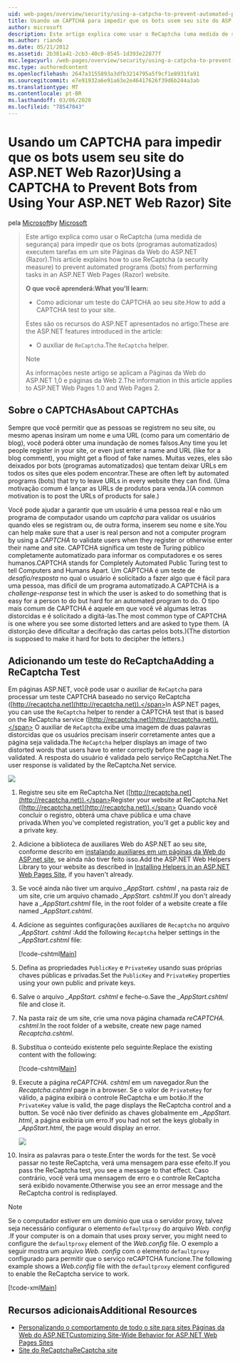 ```yaml
---
uid: web-pages/overview/security/using-a-catpcha-to-prevent-automated-programs-bots-from-using-your-aspnet-web-site
title: Usando um CAPTCHA para impedir que os bots usem seu site do ASP.NET Web Razor) | Microsoft Docs
author: microsoft
description: Este artigo explica como usar o ReCaptcha (uma medida de segurança) para impedir que os bots (programas automatizados) executem tarefas em um Páginas da Web do ASP.NET (Razor)...
ms.author: riande
ms.date: 05/21/2012
ms.assetid: 2b381a41-2cb3-40c0-8545-1d393e22877f
msc.legacyurl: /web-pages/overview/security/using-a-catpcha-to-prevent-automated-programs-bots-from-using-your-aspnet-web-site
msc.type: authoredcontent
ms.openlocfilehash: 2647a3155893a3dfb3214795a5f9cf1e8931fa91
ms.sourcegitcommit: e7e91932a6e91a63e2e46417626f39d6b244a3ab
ms.translationtype: MT
ms.contentlocale: pt-BR
ms.lasthandoff: 03/06/2020
ms.locfileid: "78547043"
---
```

# <a name="using-a-captcha-to-prevent-bots-from-using-your-aspnet-web-razor-site"></a><span data-ttu-id="cbbc6-103">Usando um CAPTCHA para impedir que os bots usem seu site do ASP.NET Web Razor)</span><span class="sxs-lookup"><span data-stu-id="cbbc6-103">Using a CAPTCHA to Prevent Bots from Using Your ASP.NET Web Razor) Site</span></span>

<span data-ttu-id="cbbc6-104">pela [Microsoft](https://github.com/microsoft)</span><span class="sxs-lookup"><span data-stu-id="cbbc6-104">by [Microsoft](https://github.com/microsoft)</span></span>

> <span data-ttu-id="cbbc6-105">Este artigo explica como usar o ReCaptcha (uma medida de segurança) para impedir que os bots (programas automatizados) executem tarefas em um site Páginas da Web do ASP.NET (Razor).</span><span class="sxs-lookup"><span data-stu-id="cbbc6-105">This article explains how to use ReCaptcha (a security measure) to prevent automated programs (bots) from performing tasks in an ASP.NET Web Pages (Razor) website.</span></span>
> 
> <span data-ttu-id="cbbc6-106">**O que você aprenderá:**</span><span class="sxs-lookup"><span data-stu-id="cbbc6-106">**What you'll learn:**</span></span> 
> 
> - <span data-ttu-id="cbbc6-107">Como adicionar um teste do CAPTCHA ao seu site.</span><span class="sxs-lookup"><span data-stu-id="cbbc6-107">How to add a CAPTCHA test to your site.</span></span>
> 
> <span data-ttu-id="cbbc6-108">Estes são os recursos do ASP.NET apresentados no artigo:</span><span class="sxs-lookup"><span data-stu-id="cbbc6-108">These are the ASP.NET features introduced in the article:</span></span>
> 
> - <span data-ttu-id="cbbc6-109">O auxiliar de `ReCaptcha`.</span><span class="sxs-lookup"><span data-stu-id="cbbc6-109">The `ReCaptcha` helper.</span></span>
> 
> > [!NOTE]
> > <span data-ttu-id="cbbc6-110">As informações neste artigo se aplicam a Páginas da Web do ASP.NET 1,0 e páginas da Web 2.</span><span class="sxs-lookup"><span data-stu-id="cbbc6-110">The information in this article applies to ASP.NET Web Pages 1.0 and Web Pages 2.</span></span>

## <a name="about-captchas"></a><span data-ttu-id="cbbc6-111">Sobre o CAPTCHAs</span><span class="sxs-lookup"><span data-stu-id="cbbc6-111">About CAPTCHAs</span></span>

<span data-ttu-id="cbbc6-112">Sempre que você permitir que as pessoas se registrem no seu site, ou mesmo apenas insiram um nome e uma URL (como para um comentário de blog), você poderá obter uma inundação de nomes falsos.</span><span class="sxs-lookup"><span data-stu-id="cbbc6-112">Any time you let people register in your site, or even just enter a name and URL (like for a blog comment), you might get a flood of fake names.</span></span> <span data-ttu-id="cbbc6-113">Muitas vezes, eles são deixados por bots (programas automatizados) que tentam deixar URLs em todos os sites que eles podem encontrar.</span><span class="sxs-lookup"><span data-stu-id="cbbc6-113">These are often left by automated programs (bots) that try to leave URLs in every website they can find.</span></span> <span data-ttu-id="cbbc6-114">(Uma motivação comum é lançar as URLs de produtos para venda.)</span><span class="sxs-lookup"><span data-stu-id="cbbc6-114">(A common motivation is to post the URLs of products for sale.)</span></span>

<span data-ttu-id="cbbc6-115">Você pode ajudar a garantir que um usuário é uma pessoa real e não um programa de computador usando um *captcha* para validar os usuários quando eles se registram ou, de outra forma, inserem seu nome e site.</span><span class="sxs-lookup"><span data-stu-id="cbbc6-115">You can help make sure that a user is real person and not a computer program by using a *CAPTCHA* to validate users when they register or otherwise enter their name and site.</span></span> <span data-ttu-id="cbbc6-116">CAPTCHA significa um teste de Turing público completamente automatizado para informar os computadores e os seres humanos.</span><span class="sxs-lookup"><span data-stu-id="cbbc6-116">CAPTCHA stands for Completely Automated Public Turing test to tell Computers and Humans Apart.</span></span> <span data-ttu-id="cbbc6-117">Um CAPTCHA é um teste de *desafio/resposta* no qual o usuário é solicitado a fazer algo que é fácil para uma pessoa, mas difícil de um programa automatizado.</span><span class="sxs-lookup"><span data-stu-id="cbbc6-117">A CAPTCHA is a *challenge-response* test in which the user is asked to do something that is easy for a person to do but hard for an automated program to do.</span></span> <span data-ttu-id="cbbc6-118">O tipo mais comum de CAPTCHA é aquele em que você vê algumas letras distorcidas e é solicitado a digitá-las.</span><span class="sxs-lookup"><span data-stu-id="cbbc6-118">The most common type of CAPTCHA is one where you see some distorted letters and are asked to type them.</span></span> <span data-ttu-id="cbbc6-119">(A distorção deve dificultar a decifração das cartas pelos bots.)</span><span class="sxs-lookup"><span data-stu-id="cbbc6-119">(The distortion is supposed to make it hard for bots to decipher the letters.)</span></span>

## <a name="adding-a-recaptcha-test"></a><span data-ttu-id="cbbc6-120">Adicionando um teste do ReCaptcha</span><span class="sxs-lookup"><span data-stu-id="cbbc6-120">Adding a ReCaptcha Test</span></span>

<span data-ttu-id="cbbc6-121">Em páginas ASP.NET, você pode usar o auxiliar de `ReCaptcha` para processar um teste CAPTCHA baseado no serviço ReCaptcha ([http://recaptcha.net](http://recaptcha.net)).</span><span class="sxs-lookup"><span data-stu-id="cbbc6-121">In ASP.NET pages, you can use the `ReCaptcha` helper to render a CAPTCHA test that is based on the ReCaptcha service ([http://recaptcha.net](http://recaptcha.net)).</span></span> <span data-ttu-id="cbbc6-122">O auxiliar de `ReCaptcha` exibe uma imagem de duas palavras distorcidas que os usuários precisam inserir corretamente antes que a página seja validada.</span><span class="sxs-lookup"><span data-stu-id="cbbc6-122">The `ReCaptcha` helper displays an image of two distorted words that users have to enter correctly before the page is validated.</span></span> <span data-ttu-id="cbbc6-123">A resposta do usuário é validada pelo serviço ReCaptcha.Net.</span><span class="sxs-lookup"><span data-stu-id="cbbc6-123">The user response is validated by the ReCaptcha.Net service.</span></span>

![](using-a-catpcha-to-prevent-automated-programs-bots-from-using-your-aspnet-web-site/_static/image1.jpg)

1. <span data-ttu-id="cbbc6-124">Registre seu site em ReCaptcha.Net ([http://recaptcha.net](http://recaptcha.net)).</span><span class="sxs-lookup"><span data-stu-id="cbbc6-124">Register your website at ReCaptcha.Net ([http://recaptcha.net](http://recaptcha.net)).</span></span> <span data-ttu-id="cbbc6-125">Quando você concluir o registro, obterá uma chave pública e uma chave privada.</span><span class="sxs-lookup"><span data-stu-id="cbbc6-125">When you've completed registration, you'll get a public key and a private key.</span></span>
2. <span data-ttu-id="cbbc6-126">Adicione a biblioteca de auxiliares Web do ASP.NET ao seu site, conforme descrito em [instalando auxiliares em um páginas da Web do ASP.net site](https://go.microsoft.com/fwlink/?LinkId=252372), se ainda não tiver feito isso.</span><span class="sxs-lookup"><span data-stu-id="cbbc6-126">Add the ASP.NET Web Helpers Library to your website as described in [Installing Helpers in an ASP.NET Web Pages Site](https://go.microsoft.com/fwlink/?LinkId=252372), if you haven't already.</span></span>
3. <span data-ttu-id="cbbc6-127">Se você ainda não tiver um arquivo *\_AppStart. cshtml* , na pasta raiz de um site, crie um arquivo chamado *\_AppStart. cshtml*.</span><span class="sxs-lookup"><span data-stu-id="cbbc6-127">If you don't already have a *\_AppStart.cshtml* file, in the root folder of a website create a file named *\_AppStart.cshtml*.</span></span>
4. <span data-ttu-id="cbbc6-128">Adicione as seguintes configurações auxiliares de `Recaptcha` no arquivo *\_AppStart. cshtml* :</span><span class="sxs-lookup"><span data-stu-id="cbbc6-128">Add the following `Recaptcha` helper settings in the *\_AppStart.cshtml* file:</span></span> 

    [!code-cshtml[Main](using-a-catpcha-to-prevent-automated-programs-bots-from-using-your-aspnet-web-site/samples/sample1.cshtml?highlight=6-7)]
5. <span data-ttu-id="cbbc6-129">Defina as propriedades `PublicKey` e `PrivateKey` usando suas próprias chaves públicas e privadas.</span><span class="sxs-lookup"><span data-stu-id="cbbc6-129">Set the `PublicKey` and `PrivateKey` properties using your own public and private keys.</span></span>
6. <span data-ttu-id="cbbc6-130">Salve o arquivo *\_AppStart. cshtml* e feche-o.</span><span class="sxs-lookup"><span data-stu-id="cbbc6-130">Save the *\_AppStart.cshtml* file and close it.</span></span>
7. <span data-ttu-id="cbbc6-131">Na pasta raiz de um site, crie uma nova página chamada *reCAPTCHA. cshtml*.</span><span class="sxs-lookup"><span data-stu-id="cbbc6-131">In the root folder of a website, create new page named *Recaptcha.cshtml*.</span></span>
8. <span data-ttu-id="cbbc6-132">Substitua o conteúdo existente pelo seguinte:</span><span class="sxs-lookup"><span data-stu-id="cbbc6-132">Replace the existing content with the following:</span></span> 

    [!code-cshtml[Main](using-a-catpcha-to-prevent-automated-programs-bots-from-using-your-aspnet-web-site/samples/sample2.cshtml)]
9. <span data-ttu-id="cbbc6-133">Execute a página *reCAPTCHA. cshtml* em um navegador.</span><span class="sxs-lookup"><span data-stu-id="cbbc6-133">Run the *Recaptcha.cshtml* page in a browser.</span></span> <span data-ttu-id="cbbc6-134">Se o valor de `PrivateKey` for válido, a página exibirá o controle ReCaptcha e um botão.</span><span class="sxs-lookup"><span data-stu-id="cbbc6-134">If the `PrivateKey` value is valid, the page displays the ReCaptcha control and a button.</span></span> <span data-ttu-id="cbbc6-135">Se você não tiver definido as chaves globalmente em *\_AppStart. html*, a página exibiria um erro.</span><span class="sxs-lookup"><span data-stu-id="cbbc6-135">If you had not set the keys globally in *\_AppStart.html*, the page would display an error.</span></span> 

    ![](using-a-catpcha-to-prevent-automated-programs-bots-from-using-your-aspnet-web-site/_static/image1.png)
10. <span data-ttu-id="cbbc6-136">Insira as palavras para o teste.</span><span class="sxs-lookup"><span data-stu-id="cbbc6-136">Enter the words for the test.</span></span> <span data-ttu-id="cbbc6-137">Se você passar no teste ReCaptcha, verá uma mensagem para esse efeito.</span><span class="sxs-lookup"><span data-stu-id="cbbc6-137">If you pass the ReCaptcha test, you see a message to that effect.</span></span> <span data-ttu-id="cbbc6-138">Caso contrário, você verá uma mensagem de erro e o controle ReCaptcha será exibido novamente.</span><span class="sxs-lookup"><span data-stu-id="cbbc6-138">Otherwise you see an error message and the ReCaptcha control is redisplayed.</span></span>

> [!NOTE]
> <span data-ttu-id="cbbc6-139">Se o computador estiver em um domínio que usa o servidor proxy, talvez seja necessário configurar o elemento `defaultproxy` do arquivo *Web. config* .</span><span class="sxs-lookup"><span data-stu-id="cbbc6-139">If your computer is on a domain that uses proxy server, you might need to configure the `defaultproxy` element of the *Web.config* file.</span></span> <span data-ttu-id="cbbc6-140">O exemplo a seguir mostra um arquivo *Web. config* com o elemento `defaultproxy` configurado para permitir que o serviço reCAPTCHA funcione.</span><span class="sxs-lookup"><span data-stu-id="cbbc6-140">The following example shows a *Web.config* file with the `defaultproxy` element configured to enable the ReCaptcha service to work.</span></span>
> 
> [!code-xml[Main](using-a-catpcha-to-prevent-automated-programs-bots-from-using-your-aspnet-web-site/samples/sample3.xml)]

<a id="Additional_Resources"></a>
## <a name="additional-resources"></a><span data-ttu-id="cbbc6-141">Recursos adicionais</span><span class="sxs-lookup"><span data-stu-id="cbbc6-141">Additional Resources</span></span>

- [<span data-ttu-id="cbbc6-142">Personalizando o comportamento de todo o site para sites Páginas da Web do ASP.NET</span><span class="sxs-lookup"><span data-stu-id="cbbc6-142">Customizing Site-Wide Behavior for ASP.NET Web Pages Sites</span></span>](https://go.microsoft.com/fwlink/?LinkId=202906)
- [<span data-ttu-id="cbbc6-143">Site do ReCaptcha</span><span class="sxs-lookup"><span data-stu-id="cbbc6-143">ReCaptcha site</span></span>](https://www.google.com/recaptcha)
